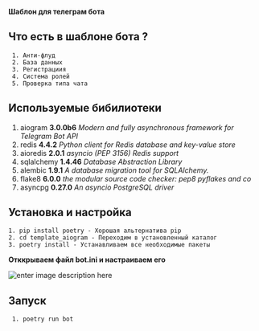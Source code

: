 **Шаблон для телеграм бота**

## **Что есть в шаблоне бота ?**

     1. Анти-флуд
     2. База данных
     3. Регистрациия
     4. Система ролей
     5. Проверка типа чата

## **Используемые бибилиотеки**

 

1. aiogram **3.0.0b6** *Modern and fully asynchronous framework for Telegram Bot API*
 2. redis **4.4.2** *Python client for Redis database and key-value store*
 3. aioredis **2.0.1**  *asyncio (PEP 3156) Redis support*
 4. sqlalchemy **1.4.46** *Database Abstraction Library*
 5. alembic **1.9.1**  *A database migration tool for SQLAlchemy.*
 6. flake8 **6.0.0** *the modular source code checker: pep8 pyflakes and co*
 7. asyncpg **0.27.0** *An asyncio PostgreSQL driver*


## **Установка и настройка**

    1. pip install poetry - Хорошая альтернатива pip
    2. cd template_aiogram - Переходим в установленный каталог
    3. poetry install - Устанавливаем все необходимые пакеты

**Отккрываем файл bot.ini и настраиваем его**

![enter image description here]([https://raw.githubusercontent.com/FastCodeProfile/template_aiogram/master/image.png](https://raw.githubusercontent.com/FastCodeProfile/Pictures/main/%D0%A1%D0%BD%D0%B8%D0%BC%D0%BE%D0%BA%20%D1%8D%D0%BA%D1%80%D0%B0%D0%BD%D0%B0%20%D0%BE%D1%82%202023-01-12%2020-58-36.png?token=GHSAT0AAAAAAB47G7AUENJ3GIGNNIFSM3P4Y6AJKVA))


## Запуск

     1. poetry run bot


